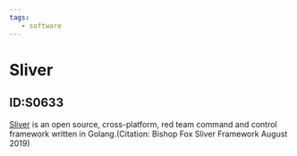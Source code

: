 ```yaml
---
tags:
   - software
---
```

# Sliver
## ID:S0633
[Sliver](/mitre/software/S0633) is an open source, cross-platform, red team command and control framework written in Golang.(Citation: Bishop Fox Sliver Framework August 2019)
